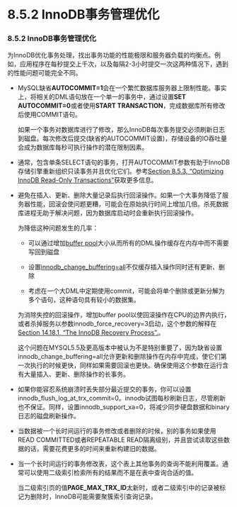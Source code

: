 # 8.5.2  InnoDB事务管理优化

### 8.5.2  InnoDB事务管理优化

为InnoDB优化事务处理，找出事务功能的性能极限和服务器负载的均衡点。例如，应用程序在每秒提交上千次，以及每隔2-3小时提交一次这两种情况下，遇到的性能问题可能完全不同。

* MySQL缺省**AUTOCOMMIT=1**会在一个繁忙数据库服务器上限制性能。事实上，将相关的DML语句放在一个单一的事务中，通过设置**SET AUTOCOMMIT=0**或者使用**START TRANSACTION**，完成数据库所有修改后使用COMMIT语句。
   
    如果一个事务对数据库进行了修改，那么InnoDB每次事务提交必须刷新日志到磁盘。每次修改后提交(缺省的AUTOCOMMIT设置)，存储设备的IO吞吐量会成为数据库每秒可执行操作的潜在限制因素。
    
* 通常，包含单条SELECT语句的事务，打开AUTOCOMMIT参数有助于InnoDB存储引擎重新组织只读事务并且优化它们。参考[Section 8.5.3, “Optimizing InnoDB Read-Only Transactions”](TODO)获取更多信息。

* 避免在插入、更新、删除大量记录后执行回滚操作。如果一个大事务降低了服务器性能，回滚会使问题更糟，可能会在原始执行时间上增加几倍。杀死数据库进程无助于解决问题，因为数据库启动时会重新执行回滚操作。

	为降低这种问题发生的几率：
	
	* 可以通过增加[buffer pool](TODO)大小从而所有的DML操作缓存在内存中而不需要写回到磁盘

	* 设置[innodb_change_buffering=all](TODO)不仅缓存插入操作同时还有更新、删除

	* 考虑在一个大DML中定期使用commit，可能会将单个删除或更新分解为多个语句，这种语句具有较小的数据集。

    为消除失控的回滚操作，增加buffer pool以使回滚操作在CPU的边界内执行，或者杀掉服务以参数innodb_force_recovery=3启动，这个参数的解释在[Section 14.18.1, “The InnoDB Recovery Process”.](TODO)。

    这个问题在MYSQL5.5及更高版本中被认为不是特别重要了，因为缺省设置innodb_change_buffering=all允许更新和删除操作在内存中完成，使它们第一次执行的时候更快，同样如果需要回滚也更快。确保使用这个参数在运行含有大量插入、更新、删除操作的长事务。

* 如果你能容忍系统崩溃时丢失部分最近提交的事务，你可以设置innodb_flush_log_at_trx_commit=0。innodb试图每秒刷新日志，尽管刷新也不保证。同样，设置innodb_support_xa=0，将减少同步硬盘数据和binary日志的磁盘刷新操作。

* 当数据被一个长时间运行的事务修改或者删除的时候，别的事务如果使用READ COMMITTED或者REPEATABLE READ隔离级别，并且尝试读取这些数据的话，需要花费更多的时间来重新构建旧的数据。

* 当一个长时间运行的事务修改表，这个表上其他事务的查询不能利用覆盖。通常可以使用二级索引检索所有的结果而不是在表中查询合适的值。

    当二级索引页的值**PAGE_MAX_TRX_ID**太新时，或者二级索引中的记录被标记为删除时，InnoDB可能需要聚簇索引查询记录。
